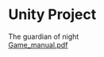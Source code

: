 # Unity Project 
The guardian of night <br>
[Game_manual.pdf](https://github.com/nanna29/Guardian-of-night/files/10329935/Game_manual.pdf)

